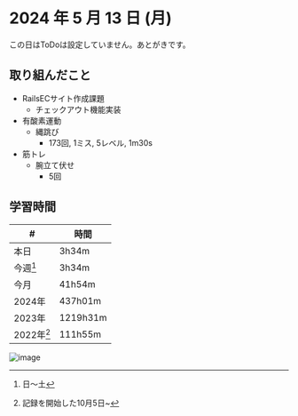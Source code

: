 # 2024 年 5 月 13 日 (月)
この日はToDoは設定していません。あとがきです。

## 取り組んだこと
- RailsECサイト作成課題
  - チェックアウト機能実装
- 有酸素運動
  - 縄跳び
    - 173回, 1ミス, 5レベル, 1m30s
- 筋トレ
  - 腕立て伏せ
    - 5回

## 学習時間
| #          | 時間     |
| ---------- | -------- |
| 本日       | 3h34m    |
| 今週[^1]   | 3h34m    |
| 今月       | 41h54m    |
| 2024年     | 437h01m  |
| 2023年     | 1219h31m |
| 2022年[^2] | 111h55m  |

[^1]: 日〜土
[^2]: 記録を開始した10月5日~

![image](https://github.com/nil-ramuda/daily_report/assets/94735931/53a0deff-fd19-4664-bcc2-ef7e67322396)

